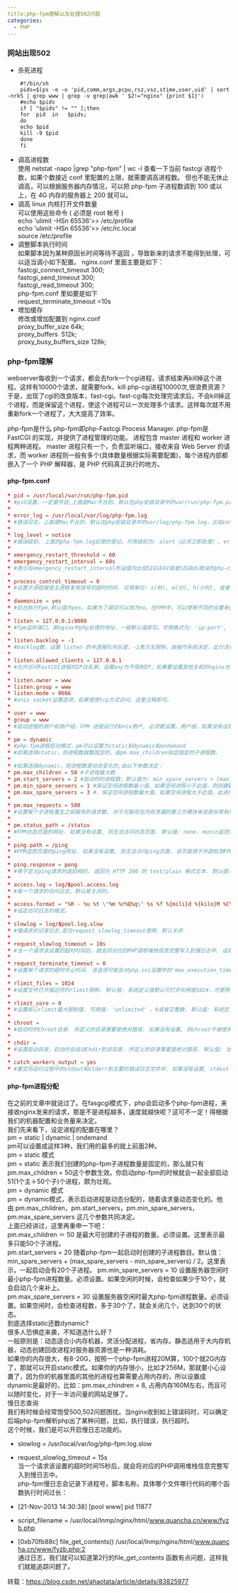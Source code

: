 ```yaml
---
title:php-fpm理解以及处理502问题
categories:
  - PHP
---
```

### 网站出现502
- 杀死进程
``` shell
    #!/bin/sh
    pids=$(ps -e -o 'pid,comm,args,pcpu,rsz,vsz,stime,user,uid' | sort -nrk5 | grep www | grep -v grep|awk ' $2!="nginx" {print $1}')
    #echo $pids
    if [ "$pids" != "" ];then
    for  pid  in   $pids;
    do
    echo $pid
    kill -9 $pid
    done
    fi
```
- 调高进程数  
使用 netstat -napo |grep "php-fpm" | wc -l 查看一下当前 fastcgi 进程个数，如果个数接近 conf 里配置的上限，就需要调高进程数。
但也不能无休止调高，可以根据服务器内存情况，可以把 php-fpm 子进程数调到 100 或以上，在 4G 内存的服务器上 200 就可以。
- 调高 linux 内核打开文件数量  
可以使用这些命令 ( 必须是 root 帐号 )  
echo 'ulimit -HSn 65536'>> /etc/profile  
echo 'ulimit -HSn 65536'>> /etc/rc.local  
source /etc/profile  
- 调整脚本执行时间  
如果脚本因为某种原因长时间等待不返回 ，导致新来的请求不能得到处理，可以适当调小如下配置。
nginx.conf 里面主要是如下：  
fastcgi_connect_timeout 300;  
fastcgi_send_timeout 300;  
fastcgi_read_timeout 300;  
php-fpm.conf 里如要是如下  
request_terminate_timeout =10s  
- 增加缓存  
修改或增加配置到 nginx.conf  
proxy_buffer_size 64k;  
proxy_buffers  512k;  
proxy_busy_buffers_size 128k;  

### php-fpm理解
webserver每收到一个请求，都会去fork一个cgi进程，请求结束再kill掉这个进程。这样有10000个请求，就需要fork、kill php-cgi进程10000次,很浪费资源？于是，出现了cgi的改良版本，fast-cgi。fast-cgi每次处理完请求后，不会kill掉这个进程，而是保留这个进程，使这个进程可以一次处理多个请求。这样每次就不用重新fork一个进程了，大大提高了效率。    

php-fpm是什么
php-fpm即php-Fastcgi Process Manager. php-fpm是 FastCGI 的实现，并提供了进程管理的功能。 进程包含 master 进程和 worker 进程两种进程。 master 进程只有一个，负责监听端口，接收来自 Web Server 的请求，而 worker 进程则一般有多个(具体数量根据实际需要配置)，每个进程内部都嵌入了一个 PHP 解释器，是 PHP 代码真正执行的地方。

#### php-fpm.conf
``` conf
* pid = /usr/local/var/run/php-fpm.pid
* #pid设置，一定要开启,上面是Mac平台的。默认在php安装目录中的var/run/php-fpm.pid。比如centos的在: /usr/local/php/var/run/php-fpm.pid
* 
* error_log = /usr/local/var/log/php-fpm.log
* #错误日志，上面是Mac平台的，默认在php安装目录中的var/log/php-fpm.log，比如centos的在: /usr/local/php/var/log/php-fpm.log
* 
* log_level = notice
* #错误级别. 上面的php-fpm.log纪录的登记。可用级别为: alert（必须立即处理）, error（错误情况）, warning（警告情况）, notice（一般重要信息）, debug（调试信息）. 默认: notice.
* 
* emergency_restart_threshold = 60
* emergency_restart_interval = 60s
* #表示在emergency_restart_interval所设值内出现SIGSEGV或者SIGBUS错误的php-cgi进程数如果超过 emergency_restart_threshold个，php-fpm就会优雅重启。这两个选项一般保持默认值。0 表示 '关闭该功能'. 默认值: 0 (关闭).
* 
* process_control_timeout = 0
* #设置子进程接受主进程复用信号的超时时间. 可用单位: s(秒), m(分), h(小时), 或者 d(天) 默认单位: s(秒). 默认值: 0.
* 
* daemonize = yes
* #后台执行fpm,默认值为yes，如果为了调试可以改为no。在FPM中，可以使用不同的设置来运行多个进程池。 这些设置可以针对每个进程池单独设置。
* 
* listen = 127.0.0.1:9000
* #fpm监听端口，即nginx中php处理的地址，一般默认值即可。可用格式为: 'ip:port', 'port', '/path/to/unix/socket'. 每个进程池都需要设置。如果nginx和php在不同的机器上，分布式处理，就设置ip这里就可以了。
* 
* listen.backlog = -1
* #backlog数，设置 listen 的半连接队列长度，-1表示无限制，由操作系统决定，此行注释掉就行。backlog含义参考：http://www.3gyou.cc/?p=41
* 
* listen.allowed_clients = 127.0.0.1
* #允许访问FastCGI进程的IP白名单，设置any为不限制IP，如果要设置其他主机的nginx也能访问这台FPM进程，listen处要设置成本地可被访问的IP。默认值是any。每个地址是用逗号分隔. 如果没有设置或者为空，则允许任何服务器请求连接。
* 
* listen.owner = www
* listen.group = www
* listen.mode = 0666
* #unix socket设置选项，如果使用tcp方式访问，这里注释即可。
* 
* user = www
* group = www
* #启动进程的用户和用户组，FPM 进程运行的Unix用户, 必须要设置。用户组，如果没有设置，则默认用户的组被使用。
* 
* pm = dynamic
* #php-fpm进程启动模式，pm可以设置为static和dynamic和ondemand
* #如果选择static，则进程数就数固定的，由pm.max_children指定固定的子进程数。
* 
* #如果选择dynamic，则进程数是动态变化的,由以下参数决定：
* pm.max_children = 50 #子进程最大数
* pm.start_servers = 2 #启动时的进程数，默认值为: min_spare_servers + (max_spare_servers - min_spare_servers) / 2
* pm.min_spare_servers = 1 #保证空闲进程数最小值，如果空闲进程小于此值，则创建新的子进程
* pm.max_spare_servers = 3 #，保证空闲进程数最大值，如果空闲进程大于此值，此进行清理
* 
* pm.max_requests = 500
* #设置每个子进程重生之前服务的请求数. 对于可能存在内存泄漏的第三方模块来说是非常有用的. 如果设置为 '0' 则一直接受请求. 等同于 PHP_FCGI_MAX_REQUESTS 环境变量. 默认值: 0.
* 
* pm.status_path = /status
* #FPM状态页面的网址. 如果没有设置, 则无法访问状态页面. 默认值: none. munin监控会使用到
* 
* ping.path = /ping
* #FPM监控页面的ping网址. 如果没有设置, 则无法访问ping页面. 该页面用于外部检测FPM是否存活并且可以响应请求. 请注意必须以斜线开头 (/)。
* 
* ping.response = pong
* #用于定义ping请求的返回相应. 返回为 HTTP 200 的 text/plain 格式文本. 默认值: pong.
* 
* access.log = log/$pool.access.log
* #每一个请求的访问日志，默认是关闭的。
* 
* access.format = "%R - %u %t \"%m %r%Q%q\" %s %f %{mili}d %{kilo}M %C%%"
* #设定访问日志的格式。
* 
* slowlog = log/$pool.log.slow
* #慢请求的记录日志,配合request_slowlog_timeout使用，默认关闭
* 
* request_slowlog_timeout = 10s
* #当一个请求该设置的超时时间后，就会将对应的PHP调用堆栈信息完整写入到慢日志中. 设置为 '0' 表示 'Off'
* 
* request_terminate_timeout = 0
* #设置单个请求的超时中止时间. 该选项可能会对php.ini设置中的'max_execution_time'因为某些特殊原因没有中止运行的脚本有用. 设置为 '0' 表示 'Off'.当经常出现502错误时可以尝试更改此选项。
* 
* rlimit_files = 1024
* #设置文件打开描述符的rlimit限制. 默认值: 系统定义值默认可打开句柄是1024，可使用 ulimit -n查看，ulimit -n 2048修改。
* 
* rlimit_core = 0
* #设置核心rlimit最大限制值. 可用值: 'unlimited' 、0或者正整数. 默认值: 系统定义值.
* 
* chroot =
* #启动时的Chroot目录. 所定义的目录需要是绝对路径. 如果没有设置, 则chroot不被使用.
* 
* chdir =
* #设置启动目录，启动时会自动Chdir到该目录. 所定义的目录需要是绝对路径. 默认值: 当前目录，或者/目录（chroot时）
* 
* catch_workers_output = yes
* #重定向运行过程中的stdout和stderr到主要的错误日志文件中. 如果没有设置, stdout 和 stderr 将会根据FastCGI的规则被重定向到 /dev/null . 默认值: 空.
```

#### php-fpm进程分配
在之前的文章中就说过了。在fasgcgi模式下，php会启动多个php-fpm进程，来接收nginx发来的请求，那是不是进程越多，速度就越快呢？这可不一定！得根据我们的机器配置和业务量来决定。  
我们先来看下，设定进程的配置在哪里？  
pm = static | dynamic | ondemand  
pm可以设置成这样3种，我们用的最多的就上前面2种。  
pm = static 模式  
pm = static 表示我们创建的php-fpm子进程数量是固定的，那么就只有pm.max_children = 50这个参数生效。你启动php-fpm的时候就会一起全部启动51(1个主＋50个子)个进程，颇为壮观。  
pm = dynamic 模式  
pm = dynamic模式，表示启动进程是动态分配的，随着请求量动态变化的。他由 pm.max_children，pm.start_servers，pm.min_spare_servers，pm.max_spare_servers 这几个参数共同决定。  
上面已经讲过，这里再重申一下吧：  
pm.max_children ＝ 50 是最大可创建的子进程的数量。必须设置。这里表示最多只能50个子进程。  
pm.start_servers = 20 随着php-fpm一起启动时创建的子进程数目。默认值：min_spare_servers + (max_spare_servers - min_spare_servers) / 2。这里表示，一起启动会有20个子进程。
pm.min_spare_servers = 10 设置服务器空闲时最小php-fpm进程数量。必须设置。如果空闲的时候，会检查如果少于10个，就会启动几个来补上。  
pm.max_spare_servers = 30 设置服务器空闲时最大php-fpm进程数量。必须设置。如果空闲时，会检查进程数，多于30个了，就会关闭几个，达到30个的状态。  
到底选择static还数dynamic?  
很多人恐惧症来袭，不知道选什么好？  
一般原则是：动态适合小内存机器，灵活分配进程，省内存。静态适用于大内存机器，动态创建回收进程对服务器资源也是一种消耗。  
如果你的内存很大，有8-20G，按照一个php-fpm进程20M算，100个就2G内存了，那就可以开启static模式。如果你的内存很小，比如才256M，那就要小心设置了，因为你的机器里面的其他的进程也算需要占用内存的，所以设置成dynamic是最好的，比如：pm.max_chindren = 8, 占用内存160M左右，而且可以随时变化，对于一半访问量的网站足够了。  
慢日志查询  
我们有时候会经常饱受500,502问题困扰。当nginx收到如上错误码时，可以确定后端php-fpm解析php出了某种问题，比如，执行错误，执行超时。  
这个时候，我们是可以开启慢日志功能的。  

* slowlog = /usr/local/var/log/php-fpm.log.slow  
* request_slowlog_timeout = 15s  
当一个请求该设置的超时时间15秒后，就会将对应的PHP调用堆栈信息完整写入到慢日志中。  
php-fpm慢日志会记录下进程号，脚本名称，具体哪个文件哪行代码的哪个函数执行时间过长：  

* [21-Nov-2013 14:30:38] [pool www] pid 11877  
* script_filename = /usr/local/lnmp/nginx/html/www.quancha.cn/www/fyzb.php  
* [0xb70fb88c] file_get_contents() /usr/local/lnmp/nginx/html/www.quancha.cn/www/fyzb.php:2  
通过日志，我们就可以知道第2行的file_get_contents 函数有点问题，这样我们就能追踪问题了。  

转载：https://blog.csdn.net/ahaotata/article/details/83825977

